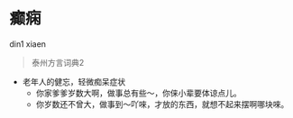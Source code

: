 # 癫痫
din1 xiaen
> 泰州方言词典2
- 老年人的健忘，轻微痴呆症状
  - 你家爹爹岁数大啊，做事总有些～，你俫小辈要体谅点儿。
  - 你岁数还不曾大，做事到～吖唻，才放的东西，就想不起来摆啊哪块唻。
